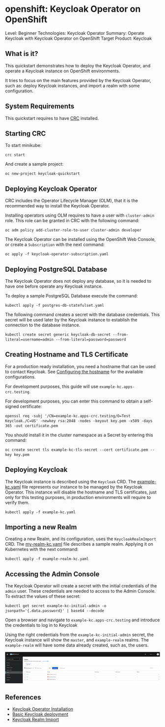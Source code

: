 openshift: Keycloak Operator on OpenShift
===================================================

Level: Beginner
Technologies: Keycloak Operator
Summary: Operate Keycloak with Keycloak Operator on OpenShift
Target Product: Keycloak

What is it?
-----------

This quickstart demonstrates how to deploy the Keycloak Operator, and operate a Keycloak instance on OpenShift environments.

It tries to focus on the main features provided by the Keycloak Operator, such as: deploy Keycloak instances,
and import a realm with some configuration.

System Requirements
-------------------

This quickstart requires to have [CRC](https://crc.dev/crc/getting_started/getting_started/introducing/) installed.

Starting CRC
-------------------

To start minikube:

```shell
crc start
```

And create a sample project:

```shell
oc new-project keycloak-quickstart
```

Deploying Keycloak Operator
-------------------

CRC includes the Operator Lifecycle Manager (OLM), that it is the recommended way to install the Keycloak Operator.

Installing operators using OLM requires to have a user with `cluster-admin` role. This role can be granted in CRC with
the following command:

```shell
oc adm policy add-cluster-role-to-user cluster-admin developer
```

The Keycloak Operator can be installed using the OpenShift Web Console, or create a `Subscription` with the next command:

```shell
oc apply -f keycloak-operator-subscription.yaml
```

Deploying PostgreSQL Database
-------------------

The Keycloak Operator does not deploy any database, so it is needed to have one before operate any Keycloak instance.

To deploy a sample PostgreSQL Database execute the command:

```shell
kubectl apply -f postgres-db-statefulset.yaml
```

The following command creates a secret with the database credentials. This secret will be used later by the Keycloak instance
to establish the connection to the database instance.

```shell
kubectl create secret generic keycloak-db-secret --from-literal=username=admin --from-literal=password=password
```

Creating Hostname and TLS Certificate
-------------------

For a production ready installation, you need a hostname that can be used to contact Keycloak. See [Configuring the hostname](https://www.keycloak.org/server/hostname)
for the available configurations.

For development purposes, this guide will use `example-kc.apps-crc.testing`.

For development purposes, you can enter this command to obtain a self-signed certificate:

```shell
openssl req -subj '/CN=example-kc.apps-crc.testing/O=Test Keycloak./C=US' -newkey rsa:2048 -nodes -keyout key.pem -x509 -days 365 -out certificate.pem
```
You should install it in the cluster namespace as a Secret by entering this command:

```shell
oc create secret tls example-kc-tls-secret --cert certificate.pem --key key.pem
```

Deploying Keycloak
-------------------

The Keycloak instance is described using the `Keycloak` CRD. The [example-kc.yaml](./example-kc.yaml) file represents our
instance to be managed by the Keycloak Operator. This instance will disable the hostname and TLS certificates, just only
for this testing purposes, in production environments will require to verify them.

```shell
kubectl apply -f example-kc.yaml
```

Importing a new Realm
-------------------

Creating a new Realm, and its configuration, uses the `KeycloakRealmImport` CRD. The [my-realm-kc.yaml](my-realm-kc.yaml) file
describes a sample realm. Applying it on Kubernetes with the next command:

```shell
kubectl apply -f example-realm-kc.yaml
```

Accessing the Admin Console
-------------------

The Keycloak Operator will create a secret with the initial credentials of the `admin` user. These credentials are needed to
access to the Admin Console. To extract the values of these secret:

```shell
kubectl get secret example-kc-initial-admin -o jsonpath='{.data.password}' | base64 --decode
```

Open a browser and navigate to `example-kc.apps-crc.testing` and introduce the credentials to log in to Keycloak

Using the right credentials from the `example-kc-initial-admin` secret, the Keycloak instance will show the `master`, and `example-realm` realms.
The `example-realm` will have some data already created, such as, the users.

![Users of Example Realm](./example-realm-users.png)

References
--------------------

* [Keycloak Operator Installation](https://www.keycloak.org/operator/installation)
* [Basic Keycloak deployment](https://www.keycloak.org/operator/basic-deployment)
* [Keycloak Realm Import](https://www.keycloak.org/operator/realm-import)
